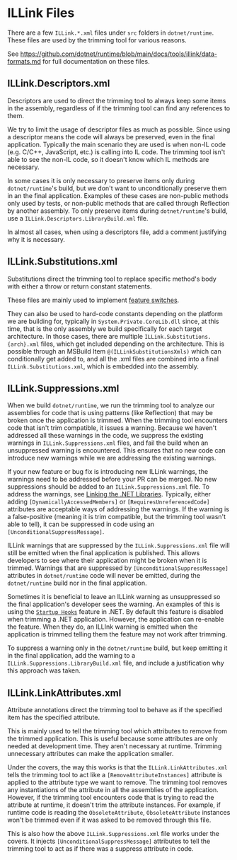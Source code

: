 # ILLink Files

There are a few `ILLink.*.xml` files under `src` folders in `dotnet/runtime`. These files are used by the trimming tool for various reasons.

See https://github.com/dotnet/runtime/blob/main/docs/tools/illink/data-formats.md for full documentation on these files.

## ILLink.Descriptors.xml

Descriptors are used to direct the trimming tool to always keep some items in the assembly, regardless of if the trimming tool can find any references to them.

We try to limit the usage of descriptor files as much as possible. Since using a descriptor means the code will always be preserved, even in the final application. Typically the main scenario they are used is when non-IL code (e.g. C/C++, JavaScript, etc.) is calling into IL code. The trimming tool isn't able to see the non-IL code, so it doesn't know which IL methods are necessary.

In some cases it is only necessary to preserve items only during `dotnet/runtime`'s build, but we don't want to unconditionally preserve them in an the final application. Examples of these cases are non-public methods only used by tests, or non-public methods that are called through Reflection by another assembly. To only preserve items during `dotnet/runtime`'s build, use a `ILLink.Descriptors.LibraryBuild.xml` file.

In almost all cases, when using a descriptors file, add a comment justifying why it is necessary.

## ILLink.Substitutions.xml

Substitutions direct the trimming tool to replace specific method's body with either a throw or return constant statements.

These files are mainly used to implement [feature switches](feature-switches.md).

They can also be used to hard-code constants depending on the platform we are building for, typically in `System.Private.CoreLib.dll` since, at this time, that is the only assembly we build specifically for each target architecture. In those cases, there are multiple `ILLink.Substitutions.{arch}.xml` files, which get included depending on the architecture. This is possible through an MSBuild Item `@(ILLinkSubstitutionsXmls)` which can conditionally get added to, and all the .xml files are combined into a final `ILLink.Substitutions.xml`, which is embedded into the assembly.

## ILLink.Suppressions.xml

When we build `dotnet/runtime`, we run the trimming tool to analyze our assemblies for code that is using patterns (like Reflection) that may be broken once the application is trimmed. When the trimming tool encounters code that isn't trim compatible, it issues a warning. Because we haven't addressed all these warnings in the code, we suppress the existing warnings in `ILLink.Suppressions.xml` files, and fail the build when an unsuppressed warning is encountered. This ensures that no new code can introduce new warnings while we are addressing the existing warnings.

If your new feature or bug fix is introducing new ILLink warnings, the warnings need to be addressed before your PR can be merged. No new suppressions should be added to an `ILLink.Suppressions.xml` file. To address the warnings, see [Linking the .NET Libraries](https://github.com/dotnet/designs/blob/main/accepted/2020/linking-libraries.md). Typically, either adding `[DynamicallyAccessedMembers]` or `[RequiresUnreferencedCode]` attributes are acceptable ways of addressing the warnings. If the warning is a false-positive (meaning it is trim compatible, but the trimming tool wasn't able to tell), it can be suppressed in code using an `[UnconditionalSuppressMessage]`.

ILLink warnings that are suppressed by the `ILLink.Suppressions.xml` file will still be emitted when the final application is published. This allows developers to see where their application might be broken when it is trimmed. Warnings that are suppressed by `[UnconditionalSuppressMessage]` attributes in `dotnet/runtime` code will never be emitted, during the `dotnet/runtime` build nor in the final application.

Sometimes it is beneficial to leave an ILLink warning as unsuppressed so the final application's developer sees the warning. An examples of this is using the [`Startup Hooks`](../../design/features/host-startup-hook.md) feature in .NET. By default this feature is disabled when trimming a .NET application. However, the application can re-enable the feature. When they do, an ILLInk warning is emitted when the application is trimmed telling them the feature may not work after trimming.

To suppress a warning only in the `dotnet/runtime` build, but keep emitting it in the final application, add the warning to a `ILLink.Suppressions.LibraryBuild.xml` file, and include a justification why this approach was taken.

## ILLink.LinkAttributes.xml

Attribute annotations direct the trimming tool to behave as if the specified item has the specified attribute.

This is mainly used to tell the trimming tool which attributes to remove from the trimmed application. This is useful because some attributes are only needed at development time. They aren't necessary at runtime. Trimming unnecessary attributes can make the application smaller.

Under the covers, the way this works is that the `ILLink.LinkAttributes.xml` tells the trimming tool to act like a `[RemoveAttributeInstances]` attribute is applied to the attribute type we want to remove. The trimming tool removes any instantiations of the attribute in all the assemblies of the application. However, if  the trimming tool encounters code that is trying to read the attribute at runtime, it doesn't trim the attribute instances. For example, if runtime code is reading the `ObsoleteAttribute`, `ObsoleteAttribute` instances won't be trimmed even if it was asked to be removed through this file.

This is also how the above `ILLink.Suppressions.xml` file works under the covers. It injects `[UnconditionalSuppressMessage]` attributes to tell the trimming tool to act as if there was a suppress attribute in code.